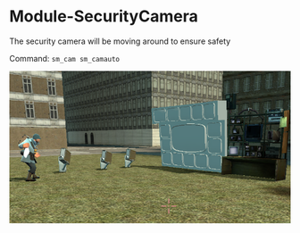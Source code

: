 # Module-SecurityCamera
The security camera will be moving around to ensure safety

Command: `sm_cam sm_camauto`

![Screenshot](https://github.com/tf2-sandbox-studio/Module-SecurityCamera/raw/master/screenshot.png)
